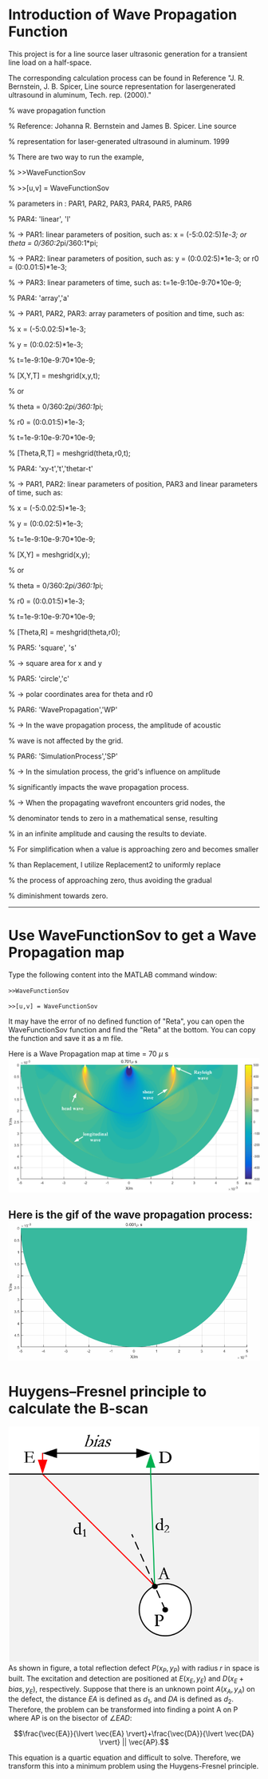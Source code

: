 # Introduction of Wave Propagation Function
This project is for a line source laser ultrasonic generation for a transient line load on a half-space. 

The corresponding calculation process can be found in Reference "J. R. Bernstein, J. B. Spicer, Line source representation for lasergenerated ultrasound in aluminum, Tech. rep. (2000)."

% wave propagation function 

% Reference: Johanna R. Bernstein and James B. Spicer. Line source

% representation for laser-generated ultrasound in aluminum. 1999

% There are two way to run the example,

%   >>WaveFunctionSov

%   >>[u,v] = WaveFunctionSov

% parameters in : PAR1, PAR2, PAR3, PAR4, PAR5, PAR6

% PAR4: 'linear', 'l'

%           -> PAR1: linear parameters of position, such as: x = (-5:0.02:5)*1e-3; or theta = 0/360:2*pi/360:1*pi;

%           -> PAR2: linear parameters of position, such as: y = (0:0.02:5)*1e-3; or r0 = (0:0.01:5)*1e-3;

%           -> PAR3: linear parameters of time, such as: t=1e-9:10e-9:70*10e-9;

% PAR4: 'array','a'

%           -> PAR1, PAR2, PAR3: array parameters of position and time, such as: 

%                     x = (-5:0.02:5)*1e-3;

%                     y = (0:0.02:5)*1e-3;

%                     t=1e-9:10e-9:70*10e-9;

%                     [X,Y,T] = meshgrid(x,y,t);

%                 or 

%                     theta = 0/360:2*pi/360:1*pi;

%                     r0 = (0:0.01:5)*1e-3;

%                     t=1e-9:10e-9:70*10e-9;

%                     [Theta,R,T] = meshgrid(theta,r0,t);

% PAR4: 'xy-t','t','thetar-t'

%           -> PAR1, PAR2: linear parameters of position, PAR3 and linear parameters of time, such as:

%                     x = (-5:0.02:5)*1e-3;

%                     y = (0:0.02:5)*1e-3;

%                     t=1e-9:10e-9:70*10e-9;

%                     [X,Y] = meshgrid(x,y);

%                 or 

%                     theta = 0/360:2*pi/360:1*pi;

%                     r0 = (0:0.01:5)*1e-3;

%                     t=1e-9:10e-9:70*10e-9;

%                     [Theta,R] = meshgrid(theta,r0);

% PAR5: 'square', 's'

%           -> square area for x and y

% PAR5: 'circle','c'

%           -> polar coordinates area for theta and r0

% PAR6: 'WavePropagation','WP'

%           -> In the wave propagation process, the amplitude of acoustic 

%              wave is not affected by the grid.

% PAR6: 'SimulationProcess','SP'

%           -> In the simulation process, the grid's influence on amplitude

%              significantly impacts the wave propagation process.

%           -> When the propagating wavefront encounters grid nodes, the 

%              denominator tends to zero in a mathematical sense, resulting

%              in an infinite amplitude and causing the results to deviate.

%              For simplification when a value is approaching zero and becomes smaller 

%              than Replacement, I utilize Replacement2 to uniformly replace

%              the process of approaching zero, thus avoiding the gradual 

%              diminishment towards zero.


---
# Use WaveFunctionSov to get a Wave Propagation map
Type the following content into the MATLAB command window:

`>>WaveFunctionSov`

`>>[u,v] = WaveFunctionSov`

It may have the error of no defined function of "Reta", you can open the WaveFunctionSov function and find the "Reta" at the bottom. You can copy the function and save it as a m file.

Here is a Wave Propagation map at time = 70 $\mu$ s
![pic](https://github.com/XueWuuuu/img_folder/blob/main/FigA1.png)   

Here is the gif of the wave propagation process:
![pic](https://github.com/XueWuuuu/img_folder/blob/main/test.gif)
---
# Huygens–Fresnel principle to calculate the B-scan
![pic](https://github.com/XueWuuuu/img_folder/blob/main/Appendix1.png)
As shown in figure, a total reflection defect $P(x_P,y_P)$ with radius $r$ in space is built. The excitation and detection are positioned at $E(x_E,y_E)$ and $D(x_E+bias,y_E)$, respectively. Suppose that there is an unknown point $A(x_A,y_A)$ on the defect, the distance $EA$ is defined as $d_1$, and $DA$ is defined as $d_2$. Therefore, the problem can be transformed into finding a point A on P where AP is on the bisector of $\angle EAD$:

$$\frac{\vec{EA}}{\lvert \vec{EA} \rvert}+\frac{\vec{DA}}{\lvert \vec{DA} \rvert} || \vec{AP}.$$

This equation is a quartic equation and difficult to solve. Therefore, we transform this into a minimum problem using the Huygens-Fresnel principle.

